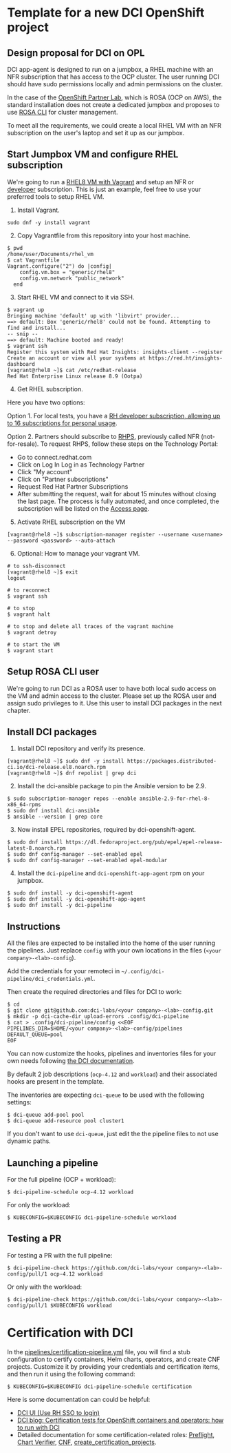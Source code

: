 # Template for a new DCI OpenShift project

## Design proposal for DCI on OPL

DCI app-agent is designed to run on a jumpbox, a RHEL machine with an NFR subscription that has access to the OCP cluster. The user running DCI should have sudo permissions locally and admin permissions on the cluster.

In the case of the [OpenShift Partner Lab](https://connect.redhat.com/en/blog/introducing-openshift-partner-lab), which is ROSA (OCP on AWS), the standard installation does not create a dedicated jumpbox and proposes to use [ROSA CLI](https://docs.openshift.com/rosa/rosa_install_access_delete_clusters/rosa-sts-accessing-cluster.html) for cluster management.

To meet all the requirements, we could create a local RHEL VM with an NFR subscription on the user's laptop and set it up as our jumpbox.

## Start Jumpbox VM and configure RHEL subscription

We're going to run a [RHEL8 VM with Vagrant](https://app.vagrantup.com/generic/boxes/rhel8) and setup an NFR or [developer](https://developers.redhat.com/articles/faqs-no-cost-red-hat-enterprise-linux#general) subscription. This is just an example, feel free to use your preferred tools to setup RHEL VM.

1. Install Vagrant.

```
sudo dnf -y install vagrant
```

2. Copy Vagrantfile from this repository into your host machine.

```
$ pwd
/home/user/Documents/rhel_vm
$ cat Vagrantfile
Vagrant.configure("2") do |config|
    config.vm.box = "generic/rhel8"
    config.vm.network "public_network"
  end
```

3. Start RHEL VM and connect to it via SSH.

```
$ vagrant up
Bringing machine 'default' up with 'libvirt' provider...
==> default: Box 'generic/rhel8' could not be found. Attempting to find and install...
-- snip --
==> default: Machine booted and ready!
$ vagrant ssh
Register this system with Red Hat Insights: insights-client --register
Create an account or view all your systems at https://red.ht/insights-dashboard
[vagrant@rhel8 ~]$ cat /etc/redhat-release
Red Hat Enterprise Linux release 8.9 (Ootpa)
```

4. Get RHEL subscription.

Here you have two options:

Option 1. For local tests, you have a [RH developer subscription, allowing up to 16 subscriptions for personal usage](https://developers.redhat.com/articles/faqs-no-cost-red-hat-enterprise-linux#general).

Option 2. Partners should subscribe to [RHPS](https://github.com/dci-labs/dallas-internal-docs/blob/master/partner_rhel_and_ocp_subscription/access.redhat.com), previously called NFR (not-for-resale).
To request RHPS, follow these steps on the Technology Portal:
- Go to connect.redhat.com
- Click on Log In Log in as Technology Partner
- Click "My account"
- Click on "Partner subscriptions"
- Request Red Hat Partner Subscriptions
- After submitting the request, wait for about 15 minutes without closing the last page. The process is fully automated, and once completed, the subscription will be listed on the [Access page](https://github.com/dci-labs/dallas-internal-docs/blob/master/partner_rhel_and_ocp_subscription/access.redhat.com).

5. Activate RHEL subscription on the VM

```
[vagrant@rhel8 ~]$ subscription-manager register --username <username> --password <password> --auto-attach
```

6. Optional: How to manage your vagrant VM.

```
# to ssh-disconnect
[vagrant@rhel8 ~]$ exit
logout

# to reconnect
$ vagrant ssh

# to stop
$ vagrant halt

# to stop and delete all traces of the vagrant machine
$ vagrant detroy

# to start the VM
$ vagrant start
```

## Setup ROSA CLI user

We're going to run DCI as a ROSA user to have both local sudo access on the VM and admin access to the cluster. Please set up the ROSA user and assign sudo privileges to it. Use this user to install DCI packages in the next chapter.

## Install DCI packages

1. Install DCI repository and verify its presence.

```
[vagrant@rhel8 ~]$ sudo dnf -y install https://packages.distributed-ci.io/dci-release.el8.noarch.rpm
[vagrant@rhel8 ~]$ dnf repolist | grep dci
```

2. Install the dci-ansible package to pin the Ansible version to be 2.9.

```
$ sudo subscription-manager repos --enable ansible-2.9-for-rhel-8-x86_64-rpms
$ sudo dnf install dci-ansible
$ ansible --version | grep core
```

3. Now install EPEL repositories, required by dci-openshift-agent.

```
$ sudo dnf install https://dl.fedoraproject.org/pub/epel/epel-release-latest-8.noarch.rpm
$ sudo dnf config-manager --set-enabled epel
$ sudo dnf config-manager --set-enabled epel-modular
```

4. Install the `dci-pipeline` and `dci-openshift-app-agent` rpm on your jumpbox.

```
$ sudo dnf install -y dci-openshift-agent
$ sudo dnf install -y dci-openshift-app-agent
$ sudo dnf install -y dci-pipeline
```

## Instructions

All the files are expected to be installed into the home of the user running the pipelines. Just replace `config` with your own locations in the files (`<your company>-<lab>-config`).

Add the credentials for your remoteci in `~/.config/dci-pipeline/dci_credentials.yml`.

Then create the required directories and files for DCI to work:

```ShellSession
$ cd
$ git clone git@github.com:dci-labs/<your company>-<lab>-config.git
$ mkdir -p dci-cache-dir upload-errors .config/dci-pipeline
$ cat > .config/dci-pipeline/config <<EOF
PIPELINES_DIR=$HOME/<your company>-<lab>-config/pipelines
DEFAULT_QUEUE=pool
EOF
```

You can now customize the hooks, pipelines and inventories files for
your own needs following [the DCI documentation](https://docs.distributed-ci.io/).

By default 2 job descriptions (`ocp-4.12` and `workload`) and their
associated hooks are present in the template.

The inventories are expecting `dci-queue` to be used with the
following settings:

```ShellSession
$ dci-queue add-pool pool
$ dci-queue add-resource pool cluster1
```

If you don't want to use `dci-queue`, just edit the the pipeline files
to not use dynamic paths.

## Launching a pipeline

For the full pipeline (OCP + workload):

```ShellSession
$ dci-pipeline-schedule ocp-4.12 workload
```

For only the workload:

```ShellSession
$ KUBECONFIG=$KUBECONFIG dci-pipeline-schedule workload
```

## Testing a PR

For testing a PR with the full pipeline:

```ShellSession
$ dci-pipeline-check https://github.com/dci-labs/<your company>-<lab>-config/pull/1 ocp-4.12 workload
```

Or only with the workload:

```ShellSession
$ dci-pipeline-check https://github.com/dci-labs/<your company>-<lab>-config/pull/1 $KUBECONFIG workload
```

# Certification with DCI

In the [pipelines/certification-pipeline.yml](https://github.com/dci-labs/template-ocp-config/blob/main/pipelines/certification-pipeline.yml) file, you will find a stub configuration to certify containers, Helm charts, operators, and create CNF projects. Customize it by providing your credentials and certification items, and then run it using the following command:

```ShellSession
$ KUBECONFIG=$KUBECONFIG dci-pipeline-schedule certification
```

Here is some documentation can could be helpful:
- [DCI UI (Use RH SSO to login)](https://www.distributed-ci.io/jobs?limit=20&offset=0&sort=-created_at&where=state:active)
- [DCI blog: Certification tests for OpenShift containers and operators: how to run with DCI](https://blog.distributed-ci.io/preflight-integration-in-dci.html)
- Detailed documentation for some certification-related roles: [Preflight](https://github.com/redhatci/ansible-collection-redhatci-ocp/tree/main/roles/preflight), [Chart Verifier](https://github.com/redhatci/ansible-collection-redhatci-ocp/tree/main/roles/chart_verifier), [CNF](https://github.com/redhatci/ansible-collection-redhatci-ocp/tree/main/roles/openshift_cnf), [create_certification_projects](https://github.com/redhatci/ansible-collection-redhatci-ocp/tree/main/roles/create_certification_project).

